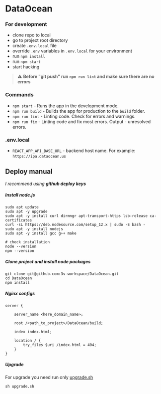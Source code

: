 # DataOcean

### For development
* clone repo to local
* go to project root directory
* create `.env.local` file
* override `.env` variables in `.env.local` for your environment
* run `npm install`
* run `npm start`
* start hacking

> :warning: **Before "git push" run `npm run lint` and make sure there are no errors**

### Commands
* `npm start` - Runs the app in the development mode.
* `npm run build` - Builds the app for production to the `build` folder.
* `npm run lint` - Linting code. Check for errors and warnings.
* `npm run fix` - Linting code and fix most errors. Output - unresolved errors.

### .env.local
* `REACT_APP_API_BASE_URL` - backend host name. For example: `https://ipa.dataocean.us`

## Deploy manual
_I recommend using **github deploy keys**_

##### Install node.js
```shell script
sudo apt update
sudo apt -y upgrade
sudo apt -y install curl dirmngr apt-transport-https lsb-release ca-certificates
curl -sL https://deb.nodesource.com/setup_12.x | sudo -E bash -
sudo apt -y install nodejs
sudo apt -y install gcc g++ make

# check installation
node --version
npm --version
```

##### Clone project and install node packages
```shell script
git clone git@github.com:3v-workspace/DataOcean.git
cd DataOcean
npm install
```

##### Nginx configs
```
server {

    server_name <here_domain_name>;

    root /<path_to_project>/DataOcean/build;

    index index.html;

    location / {
        try_files $uri /index.html = 404;
    }
}
```

##### Upgrade
For upgrade you need run only [upgrade.sh](upgrade.sh)
```
sh upgrade.sh
```
